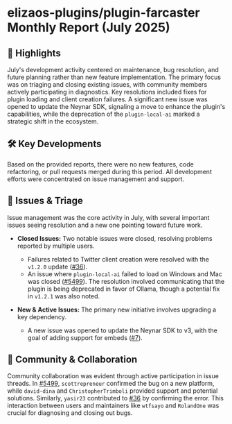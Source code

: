 # elizaos-plugins/plugin-farcaster Monthly Report (July 2025)

## 🚀 Highlights
July's development activity centered on maintenance, bug resolution, and future planning rather than new feature implementation. The primary focus was on triaging and closing existing issues, with community members actively participating in diagnostics. Key resolutions included fixes for plugin loading and client creation failures. A significant new issue was opened to update the Neynar SDK, signaling a move to enhance the plugin's capabilities, while the deprecation of the `plugin-local-ai` marked a strategic shift in the ecosystem.

## 🛠️ Key Developments
Based on the provided reports, there were no new features, code refactoring, or pull requests merged during this period. All development efforts were concentrated on issue management and support.

## 🐛 Issues & Triage
Issue management was the core activity in July, with several important issues seeing resolution and a new one pointing toward future work.

-   **Closed Issues:** Two notable issues were closed, resolving problems reported by multiple users.
    -   Failures related to Twitter client creation were resolved with the `v1.2.0` update ([#36](https://github.com/elizaos-plugins/plugin-farcaster/issues/36)).
    -   An issue where `plugin-local-ai` failed to load on Windows and Mac was closed ([#5499](https://github.com/elizaos-plugins/plugin-farcaster/issues/5499)). The resolution involved communicating that the plugin is being deprecated in favor of Ollama, though a potential fix in `v1.2.1` was also noted.

-   **New & Active Issues:** The primary new initiative involves upgrading a key dependency.
    -   A new issue was opened to update the Neynar SDK to v3, with the goal of adding support for embeds ([#7](https://github.com/elizaos-plugins/plugin-farcaster/issues/7)).

## 💬 Community & Collaboration
Community collaboration was evident through active participation in issue threads. In [#5499](https://github.com/elizaos-plugins/plugin-farcaster/issues/5499), `scottrepreneur` confirmed the bug on a new platform, while `david-dina` and `ChristopherTrimboli` provided support and potential solutions. Similarly, `yasir23` contributed to [#36](https://github.com/elizaos-plugins/plugin-farcaster/issues/36) by confirming the error. This interaction between users and maintainers like `wtfsayo` and `RolandOne` was crucial for diagnosing and closing out bugs.